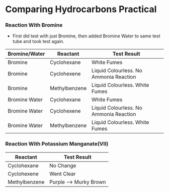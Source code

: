 # Comparing Hydrocarbons Practical
### Reaction With Bromine
- First did test with just Bromine, then added Bromine Water to same test tube and took test again.

| Bromine/Water | Reactant      | Test Result                            |
| ------------- | ------------- | -------------------------------------- |
| Bromine       | Cyclohexane   | White Fumes                            |
| Bromine       | Cyclohexene   | Liquid Colourless. No Ammonia Reaction |
| Bromine       | Methylbenzene | Liquid Colourless. White Fumes         |
| Bromine Water | Cyclohexane   | White Fumes                            |
| Bromine Water | Cyclohexene   | Liquid Colourless. No Ammonia Reaction |
| Bromine Water | Methylbenzene | Liquid Colourless. White Fumes         |

### Reaction With Potassium Manganate(VII)
| Reactant      | Test Result            |
| ------------- | ---------------------- |
| Cyclohexane   | No Change              |
| Cyclohexene   | Went Clear             |
| Methylbenzene | Purple --> Murky Brown |
